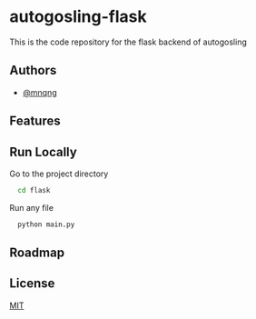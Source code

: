 # autogosling-flask

This is the code repository for the flask backend of autogosling


## Authors

- [@mnqng](https://www.github.com/mnqng)


## Features


    
## Run Locally


Go to the project directory

```bash
  cd flask
```

Run any file

```bash
  python main.py
```


## Roadmap


## License

[MIT](https://choosealicense.com/licenses/mit/)
